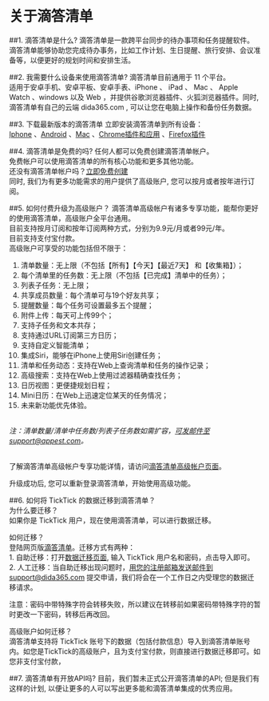 
#  关于滴答清单

##1.  滴答清单是什么?
滴答清单是一款跨平台同步的待办事项和任务提醒软件。
<br >滴答清单能够协助您完成待办事务，比如工作计划、生日提醒、旅行安排、会议准备等，以便更好的规划时间和安排生活。

##2.  我需要什么设备来使用滴答清单?
滴答清单目前通用于 11 个平台。
<br >适用于安卓手机、安卓平板、安卓手表、iPhone 、 iPad 、 Mac 、 Apple Watch 、windows 以及 Web ，并提供谷歌浏览器插件、火狐浏览器插件。同时, 滴答清单有自己的云端 dida365.com , 可以让您在电脑上操作和备份任务数据。

##3. 下载最新版本的滴答清单
立即安装滴答清单到所有设备：
<br >[Iphone](https://itunes.apple.com/cn/app/di-da-qing-dan-dai-ban-shi/id626144601?mt=8)
、[Android](https://www.dida365.com/static/getApp/download?type=apk)
、[Mac](https://www.dida365.com/static/getApp/download?type=apk)
、[Chrome插件和应用](http://www.dida365.com/about/crxDownload)
、[Firefox插件](https://addons.mozilla.org/zh-CN/firefox/addon/%E6%BB%B4%E7%AD%94%E6%B8%85%E5%8D%95/)


##4.  滴答清单是免费的吗?
任何人都可以免费创建滴答清单帐户。
<br >免费帐户可以使用滴答清单的所有核心功能和更多其他功能。
<br >还没有滴答清单帐户吗？[立即免费创建](https://dida365.com/signup)
<br >同时, 我们为有更多功能需求的用户提供了高级账户, 您可以按月或者按年进行订阅。

##5.  如何付费升级为高级账户？
滴答清单高级帐户有诸多专享功能，能帮你更好的使用滴答清单，高级账户全平台通用。
<br >目前支持按月订阅和按年订阅两种方式，分别为9.9元/月或者99元/年。
<br >目前支持支付宝付款。
<br >高级账户可享受的功能包括但不限于：
1. 清单数量：无上限（不包括【所有】【今天】【最近7天】 和【收集箱】）；
2. 每个清单里的任务数：无上限（不包括【已完成】清单中的任务）；
3. 列表子任务：无上限；
4. 共享成员数量：每个清单可与19个好友共享；
5. 提醒数量：每个任务可设置最多五个提醒；
6. 附件上传：每天可上传99个；
7. 支持子任务和文本共存；
8. 支持通过URL订阅第三方日历；
9. 支持自定义智能清单；
10. 集成Siri，能够在iPhone上使用Siri创建任务；
11. 清单和任务动态：支持在Web上查询清单和任务的操作记录；
12. 高级搜索：支持在Web上使用过滤器精确查找任务；
13. 日历视图：更便捷规划日程；
14.  Mini日历：在Web上迅速定位某天的任务情况；
15. 未来新功能优先体验。

*<br >注：清单数量/清单中任务数/列表子任务数如需扩容，可发邮件至support@appest.com。*

<br >了解滴答清单高级帐户专享功能详情，请访问[滴答清单高级帐户页面](https://www.dida365.com/about/upgrade)。

升级成功后, 您可以重新登录滴答清单，开始使用高级功能。


##6.  如何将 TickTick 的数据迁移到滴答清单？
<br >为什么要迁移？
<br >如果你是 TickTick 用户，现在使用滴答清单，可以进行数据迁移。

如何迁移？
<br >登陆网页版[滴答清单](http://www.dida365.com/)。迁移方式有两种：
<br>1. 自助迁移：打开[数据迁移页面](http://dida365.com/import/#ticktick), 输入 TickTick 用户名和密码，点击导入即可。
<br>2. 人工迁移：当自助迁移出现问题时，用您的注册邮箱发送邮件到support@dida365.com 提交申请，我们将会在一个工作日之内受理您的数据迁移请求。

注意：密码中带特殊字符会转移失败，所以建议在转移前如果密码带特殊字符的暂时更改一下密码，转移后再改回。

高级账户如何迁移？
<br >滴答清单支持将 TickTick 账号下的数据（包括付款信息）导入到滴答清单账号内。如您是TickTick的高级账户，且为支付宝付款，则直接进行数据迁移即可。如您非支付宝付款，

##7.  滴答清单有开放API吗?
目前，我们暂未正式公开滴答清单的API; 但是我们有这样的计划, 以便让更多的人可以写出更多能和滴答清单集成的优秀应用。
